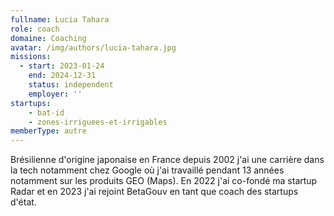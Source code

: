 ```yaml
---
fullname: Lucia Tahara
role: coach
domaine: Coaching
avatar: /img/authors/lucia-tahara.jpg
missions:
  - start: 2023-01-24
    end: 2024-12-31
    status: independent
    employer: ''
startups:
    - bat-id
    - zones-irriguees-et-irrigables
memberType: autre
---
```


Brésilienne d'origine japonaise en France depuis 2002 j'ai une carrière dans la tech notamment chez Google où j'ai travaillé pendant 13 années notamment sur les produits GEO (Maps). En 2022 j'ai co-fondé ma startup Radar et en 2023 j'ai rejoint BetaGouv en tant que coach des startups d'état.
